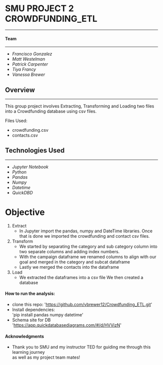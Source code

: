 # SMU PROJECT 2 CROWDFUNDING_ETL
--------------------------------
#### Team
---------
* _Francisco Gonzalez_
* _Matt Westelman_
* _Patrick Carpenter_
* _Tiya Francy_
* _Vanessa Brewer_
  
## Overview
-----------
This group project involves Extracting, Transforming and Loading two files into a Crowdfunding database using csv files.<br>

 Files Used:
 * crowdfunding.csv
 * contacts.csv
   
## Technologies Used
--------------------
 * _Jupyter Notebook_
 * _Python_
 * _Pandas_
 * _Numpy_
 * _Datetime_
 * _QuickDBD_
   
# Objective

1. Extract
    - In Jupyter import the pandas, numpy and DateTime libraries. Once that is done we imported the crowdfunding and contact csv files.
3. Transform
   - We started by separating the category and sub category column into two separate columns and adding index numbers.
   - With the campaign dataframe we renamed columns to align with our goal and merged in the category and subcat dataframe
   - Lastly we merged the contacts into the dataframe
5. Load
    - We extracted the dataframes into a csv file
We then created a database


#### How to run the analysis:
* clone this repo:
'https://github.com/vbrewer12/Crowdfunding_ETL.git'
* Install dependencies:<br>
  'pip install pandas numpy datetime'<br>
* Schema site for DB<br>
'https://app.quickdatabasediagrams.com/#/d/HVVizN'

#### Acknowledgments
- Thank you to SMU and my instructor TED for guiding me through this learning journey <br>
  as well as my project team mates!












